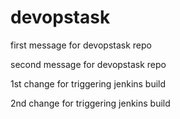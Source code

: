 # devopstask

first message for devopstask repo

second message for devopstask repo

1st change for triggering jenkins build

2nd change for triggering jenkins build